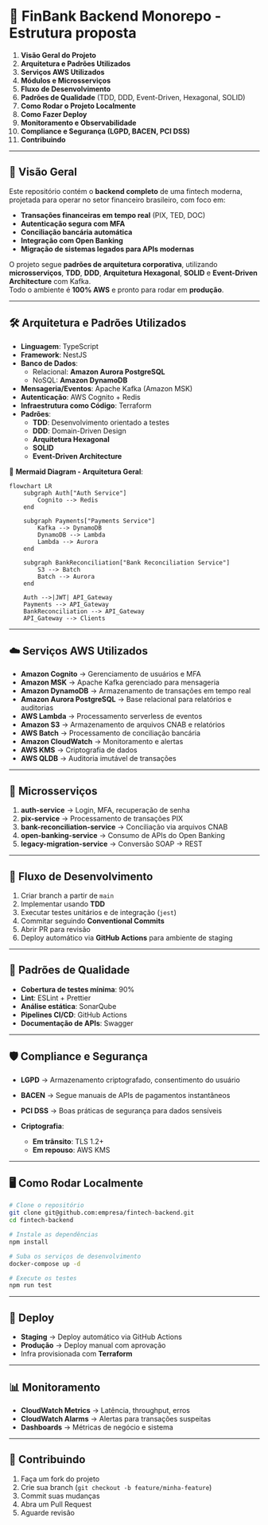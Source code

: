 # 🏦 FinBank Backend Monorepo - Estrutura proposta

1. **Visão Geral do Projeto**
2. **Arquitetura e Padrões Utilizados**
3. **Serviços AWS Utilizados**
4. **Módulos e Microsserviços**
5. **Fluxo de Desenvolvimento**
6. **Padrões de Qualidade** (TDD, DDD, Event-Driven, Hexagonal, SOLID)
7. **Como Rodar o Projeto Localmente**
8. **Como Fazer Deploy**
9. **Monitoramento e Observabilidade**
10. **Compliance e Segurança (LGPD, BACEN, PCI DSS)**
11. **Contribuindo**

---




## 📌 Visão Geral

Este repositório contém o **backend completo** de uma fintech moderna, projetada para operar no setor financeiro brasileiro, com foco em:
- **Transações financeiras em tempo real** (PIX, TED, DOC)
- **Autenticação segura com MFA**
- **Conciliação bancária automática**
- **Integração com Open Banking**
- **Migração de sistemas legados para APIs modernas**

O projeto segue **padrões de arquitetura corporativa**, utilizando **microsserviços**, **TDD**, **DDD**, **Arquitetura Hexagonal**, **SOLID** e **Event-Driven Architecture** com Kafka.  
Todo o ambiente é **100% AWS** e pronto para rodar em **produção**.

---

## 🛠 Arquitetura e Padrões Utilizados

- **Linguagem**: TypeScript
- **Framework**: NestJS
- **Banco de Dados**:
  - Relacional: **Amazon Aurora PostgreSQL**
  - NoSQL: **Amazon DynamoDB**
- **Mensageria/Eventos**: Apache Kafka (Amazon MSK)
- **Autenticação**: AWS Cognito + Redis
- **Infraestrutura como Código**: Terraform
- **Padrões**:
  - **TDD**: Desenvolvimento orientado a testes
  - **DDD**: Domain-Driven Design
  - **Arquitetura Hexagonal**
  - **SOLID**
  - **Event-Driven Architecture**

📜 **Mermaid Diagram - Arquitetura Geral**:
```mermaid
flowchart LR
    subgraph Auth["Auth Service"]
        Cognito --> Redis
    end

    subgraph Payments["Payments Service"]
        Kafka --> DynamoDB
        DynamoDB --> Lambda
        Lambda --> Aurora
    end

    subgraph BankReconciliation["Bank Reconciliation Service"]
        S3 --> Batch
        Batch --> Aurora
    end

    Auth -->|JWT| API_Gateway
    Payments --> API_Gateway
    BankReconciliation --> API_Gateway
    API_Gateway --> Clients
````

---

## ☁️ Serviços AWS Utilizados

* **Amazon Cognito** → Gerenciamento de usuários e MFA
* **Amazon MSK** → Apache Kafka gerenciado para mensageria
* **Amazon DynamoDB** → Armazenamento de transações em tempo real
* **Amazon Aurora PostgreSQL** → Base relacional para relatórios e auditorias
* **AWS Lambda** → Processamento serverless de eventos
* **Amazon S3** → Armazenamento de arquivos CNAB e relatórios
* **AWS Batch** → Processamento de conciliação bancária
* **Amazon CloudWatch** → Monitoramento e alertas
* **AWS KMS** → Criptografia de dados
* **AWS QLDB** → Auditoria imutável de transações

---

## 🧩 Microsserviços

1. **auth-service** → Login, MFA, recuperação de senha
2. **pix-service** → Processamento de transações PIX
3. **bank-reconciliation-service** → Conciliação via arquivos CNAB
4. **open-banking-service** → Consumo de APIs do Open Banking
5. **legacy-migration-service** → Conversão SOAP → REST

---

## 🔄 Fluxo de Desenvolvimento

1. Criar branch a partir de `main`
2. Implementar usando **TDD**
3. Executar testes unitários e de integração (`jest`)
4. Commitar seguindo **Conventional Commits**
5. Abrir PR para revisão
6. Deploy automático via **GitHub Actions** para ambiente de staging

---

## 📏 Padrões de Qualidade

* **Cobertura de testes mínima**: 90%
* **Lint**: ESLint + Prettier
* **Análise estática**: SonarQube
* **Pipelines CI/CD**: GitHub Actions
* **Documentação de APIs**: Swagger

---

## 🛡 Compliance e Segurança

* **LGPD** → Armazenamento criptografado, consentimento do usuário
* **BACEN** → Segue manuais de APIs de pagamentos instantâneos
* **PCI DSS** → Boas práticas de segurança para dados sensíveis
* **Criptografia**:

  * **Em trânsito**: TLS 1.2+
  * **Em repouso**: AWS KMS

---

## 🖥 Como Rodar Localmente

```bash
# Clone o repositório
git clone git@github.com:empresa/fintech-backend.git
cd fintech-backend

# Instale as dependências
npm install

# Suba os serviços de desenvolvimento
docker-compose up -d

# Execute os testes
npm run test
```

---

## 🚀 Deploy

* **Staging** → Deploy automático via GitHub Actions
* **Produção** → Deploy manual com aprovação
* Infra provisionada com **Terraform**

---

## 📊 Monitoramento

* **CloudWatch Metrics** → Latência, throughput, erros
* **CloudWatch Alarms** → Alertas para transações suspeitas
* **Dashboards** → Métricas de negócio e sistema

---

## 🤝 Contribuindo

1. Faça um fork do projeto
2. Crie sua branch (`git checkout -b feature/minha-feature`)
3. Commit suas mudanças
4. Abra um Pull Request
5. Aguarde revisão
   
